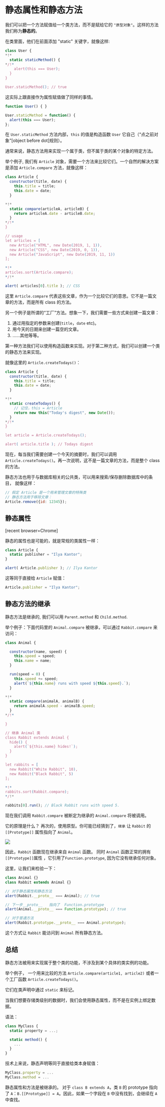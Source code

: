 
# 静态属性和静态方法

我们可以把一个方法赋值给一个类方法，而不是赋给它的 `"原型对象"`。这样的方法我们称为**静态的**。

在类里面，他们在前面添加 "static" 关键字，就像这样:

```js run
class User {
*!*
  static staticMethod() {
*/!*
    alert(this === User);
  }
}

User.staticMethod(); // true
```
这实际上跟直接作为属性赋值做了同样的事情。

```js
function User() { }

User.staticMethod = function() {
  alert(this === User);
};
```

在 `User.staticMethod` 方法内部，`this` 的值是构造函数 `User` 它自己（“点之前对象”[object before dot]规则）。

通常来说，静态方法用来实现一个属于类，但不属于类的某个对象的特定方法。

举个例子, 我们有 `Article` 对象，需要一个方法来比较它们。一个自然的解决方案是添加 `Article.compare` 方法，就像这样：

```js run
class Article {
  constructor(title, date) {
    this.title = title;
    this.date = date;
  }

*!*
  static compare(articleA, articleB) {
    return articleA.date - articleB.date;
  }
*/!*
}

// usage
let articles = [
  new Article("HTML", new Date(2019, 1, 1)),
  new Article("CSS", new Date(2019, 0, 1)),
  new Article("JavaScript", new Date(2019, 11, 1))
];

*!*
articles.sort(Article.compare);
*/!*

alert( articles[0].title ); // CSS
```

这里 `Article.compare` 代表这些文章，作为一个比较它们的意思。它不是一篇文章的方法，而是所有 class 的方法。

另一个例子是所谓的“工厂”方法。想象一下，我们需要一些方式来创建一篇文章：

1. 通过用指定的参数来创建(`title`，`date` etc)。
2. 用今天的日期来创建一篇空的文章。
3. ……其他等等。

第一种方法我们可以使用构造函数来实现。对于第二种方式，我们可以创建一个类的静态方法来实现。

就像这里的 `Article.createTodays()`：

```js run
class Article {
  constructor(title, date) {
    this.title = title;
    this.date = date;
  }

*!*
  static createTodays() {
    // 记住，this = Article
    return new this("Today's digest", new Date());
  }
*/!*
}

let article = Article.createTodays();

alert( article.title ); // Todays digest
```

现在，每当我们需要创建一个今天的摘要时，我们可以调用 `Article.createTodays()`。再一次说明，这不是一篇文章的方法，而是整个 class 的方法。

静态方法也用于与数据库相关的公共类，可以用来搜索/保存删除数据库中的条目， 就像这样：
```js
// 假定 Article 是一个用来管理文章的特殊类
// 静态方法用于移除文章：
Article.remove({id: 12345});
```

## 静态属性

[recent browser=Chrome]

静态的属性也是可能的，就是常规的类属性一样：

```js run
class Article {
  static publisher = "Ilya Kantor";
}

alert( Article.publisher ); // Ilya Kantor
```

这等同于直接给 `Article` 赋值：

```js
Article.publisher = "Ilya Kantor";
```

## 静态方法的继承

静态方法是继承的, 我们可以用 `Parent.method` 和 `Child.method`.

举个例子：下面代码里的 `Animal.compare` 被继承，可以通过 `Rabbit.compare` 来访问：

```js run
class Animal {

  constructor(name, speed) {
    this.speed = speed;
    this.name = name;
  }

  run(speed = 0) {
    this.speed += speed;
    alert(`${this.name} runs with speed ${this.speed}.`);
  }

*!*
  static compare(animalA, animalB) {
    return animalA.speed - animalB.speed;
  }
*/!*

}

// 继承 Animal 类
class Rabbit extends Animal {
  hide() {
    alert(`${this.name} hides!`);
  }
}

let rabbits = [
  new Rabbit("White Rabbit", 10),
  new Rabbit("Black Rabbit", 5)
];

*!*
rabbits.sort(Rabbit.compare);
*/!*

rabbits[0].run(); // Black Rabbit runs with speed 5.
```
现在我们调用 `Rabbit.compare` 被断定为继承的 `Animal.compare` 将被调用。

它的原理是什么？ 再次的，使用原型。你可能已经猜到了，`继承` 让 `Rabbit` 的 `[[Prototype]]` 属性指向了 `Animal`。


![](animal-rabbit-static.svg)


因此，`Rabbit` 函数现在继承来自 `Animal` 函数。
同时 `Animal` 函数正常的拥有`[[Prototype]]`属性 ，它引用了`Function.prototype`, 因为它没有继承任何对象。

这里，让我们来检验一下：

```js run
class Animal {}
class Rabbit extends Animal {}

// 对于静态属性和静态方法
alert(Rabbit.__proto__ === Animal); // true

// 下一步__proto__   指向了  Function.prototype
alert(Animal.__proto__ === Function.prototype); // true

// 对于普通方法
alert(Rabbit.prototype.__proto__ === Animal.prototype);
```

这个方式让 `Rabbit` 能访问到 `Animal` 所有静态方法。 

## 总结

静态方法被用来实现属于整个类的功能，不涉及到某个具体的类实例的功能。

举个例子， 一个用来比较的方法 `Article.compare(article1, article2)` 或者一个工厂函数 `Article.createTodays()`。

它们在类声明中通过 `static` 来标记。

当我们想要存储类级别的数据时，我们会使用静态属性，而不是在实例上绑定数据。


语法：
```js
class MyClass {
  static property = ...;

  static method() {
    ...
  }
}
```

技术上来说，静态声明等同于直接给类本身赋值：

```js
MyClass.property = ...
MyClass.method = ...
```

静态属性和方法是被继承的。
对于 `class B extends A`，类 `B` 的 prototype 指向了 `A`：`B.[[Prototype]] = A`。因此，如果一个字段在 `B` 中没有找到，会继续在 `A` 中查找。
